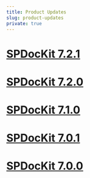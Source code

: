 ```yaml
---
title: Product Updates
slug: product-updates
private: true
---
```


# [SPDocKit 7.2.1](spdockit721-release-note.md)
# [SPDocKit 7.2.0](spdockit720-release-note.md)
# [SPDocKit 7.1.0](spdockit710-release-note.md)
# [SPDocKit 7.0.1](spdockit701-release-note.md)
# [SPDocKit 7.0.0](spdockit7-release-note.md)

